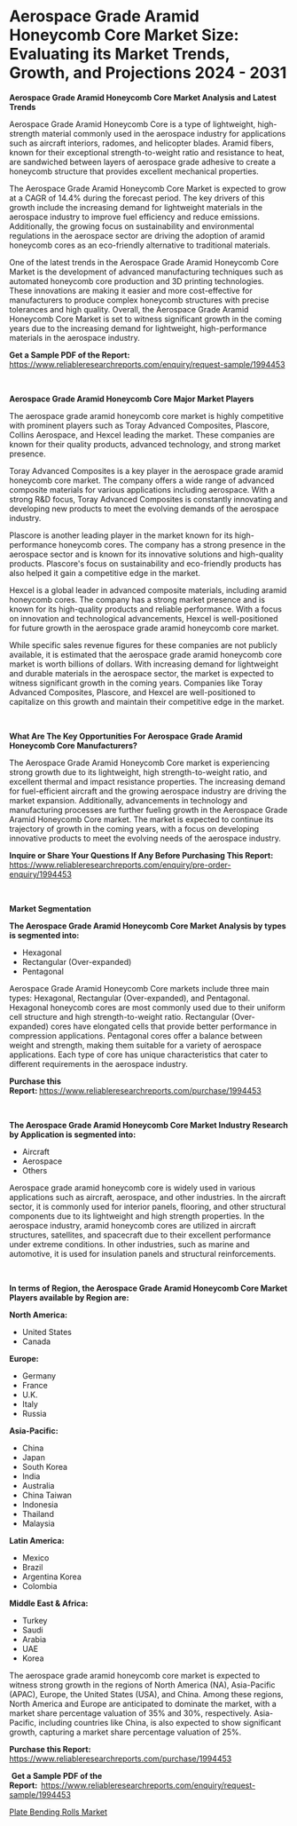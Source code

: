 <p><h1>Aerospace Grade Aramid Honeycomb Core Market Size: Evaluating its Market Trends, Growth, and Projections 2024 - 2031</h1></p><p><strong>Aerospace Grade Aramid Honeycomb Core Market Analysis and Latest Trends</strong></p>
<p><p>Aerospace Grade Aramid Honeycomb Core is a type of lightweight, high-strength material commonly used in the aerospace industry for applications such as aircraft interiors, radomes, and helicopter blades. Aramid fibers, known for their exceptional strength-to-weight ratio and resistance to heat, are sandwiched between layers of aerospace grade adhesive to create a honeycomb structure that provides excellent mechanical properties.</p><p>The Aerospace Grade Aramid Honeycomb Core Market is expected to grow at a CAGR of 14.4% during the forecast period. The key drivers of this growth include the increasing demand for lightweight materials in the aerospace industry to improve fuel efficiency and reduce emissions. Additionally, the growing focus on sustainability and environmental regulations in the aerospace sector are driving the adoption of aramid honeycomb cores as an eco-friendly alternative to traditional materials.</p><p>One of the latest trends in the Aerospace Grade Aramid Honeycomb Core Market is the development of advanced manufacturing techniques such as automated honeycomb core production and 3D printing technologies. These innovations are making it easier and more cost-effective for manufacturers to produce complex honeycomb structures with precise tolerances and high quality. Overall, the Aerospace Grade Aramid Honeycomb Core Market is set to witness significant growth in the coming years due to the increasing demand for lightweight, high-performance materials in the aerospace industry.</p></p>
<p><strong>Get a Sample PDF of the Report:&nbsp;</strong> <a href="https://www.reliableresearchreports.com/enquiry/request-sample/1994453">https://www.reliableresearchreports.com/enquiry/request-sample/1994453</a></p>
<p>&nbsp;</p>
<p><strong>Aerospace Grade Aramid Honeycomb Core Major Market Players</strong></p>
<p><p>The aerospace grade aramid honeycomb core market is highly competitive with prominent players such as Toray Advanced Composites, Plascore, Collins Aerospace, and Hexcel leading the market. These companies are known for their quality products, advanced technology, and strong market presence.</p><p>Toray Advanced Composites is a key player in the aerospace grade aramid honeycomb core market. The company offers a wide range of advanced composite materials for various applications including aerospace. With a strong R&D focus, Toray Advanced Composites is constantly innovating and developing new products to meet the evolving demands of the aerospace industry.</p><p>Plascore is another leading player in the market known for its high-performance honeycomb cores. The company has a strong presence in the aerospace sector and is known for its innovative solutions and high-quality products. Plascore's focus on sustainability and eco-friendly products has also helped it gain a competitive edge in the market.</p><p>Hexcel is a global leader in advanced composite materials, including aramid honeycomb cores. The company has a strong market presence and is known for its high-quality products and reliable performance. With a focus on innovation and technological advancements, Hexcel is well-positioned for future growth in the aerospace grade aramid honeycomb core market.</p><p>While specific sales revenue figures for these companies are not publicly available, it is estimated that the aerospace grade aramid honeycomb core market is worth billions of dollars. With increasing demand for lightweight and durable materials in the aerospace sector, the market is expected to witness significant growth in the coming years. Companies like Toray Advanced Composites, Plascore, and Hexcel are well-positioned to capitalize on this growth and maintain their competitive edge in the market.</p></p>
<p>&nbsp;</p>
<p><strong>What Are The Key Opportunities For Aerospace Grade Aramid Honeycomb Core Manufacturers?</strong></p>
<p><p>The Aerospace Grade Aramid Honeycomb Core market is experiencing strong growth due to its lightweight, high strength-to-weight ratio, and excellent thermal and impact resistance properties. The increasing demand for fuel-efficient aircraft and the growing aerospace industry are driving the market expansion. Additionally, advancements in technology and manufacturing processes are further fueling growth in the Aerospace Grade Aramid Honeycomb Core market. The market is expected to continue its trajectory of growth in the coming years, with a focus on developing innovative products to meet the evolving needs of the aerospace industry.</p></p>
<p><strong>Inquire or Share Your Questions If Any Before Purchasing This Report:</strong> <a href="https://www.reliableresearchreports.com/enquiry/pre-order-enquiry/1994453">https://www.reliableresearchreports.com/enquiry/pre-order-enquiry/1994453</a></p>
<p>&nbsp;</p>
<p><strong>Market Segmentation</strong></p>
<p><strong>The Aerospace Grade Aramid Honeycomb Core Market Analysis by types is segmented into:</strong></p>
<p><ul><li>Hexagonal</li><li>Rectangular (Over-expanded)</li><li>Pentagonal</li></ul></p>
<p><p>Aerospace Grade Aramid Honeycomb Core markets include three main types: Hexagonal, Rectangular (Over-expanded), and Pentagonal. Hexagonal honeycomb cores are most commonly used due to their uniform cell structure and high strength-to-weight ratio. Rectangular (Over-expanded) cores have elongated cells that provide better performance in compression applications. Pentagonal cores offer a balance between weight and strength, making them suitable for a variety of aerospace applications. Each type of core has unique characteristics that cater to different requirements in the aerospace industry.</p></p>
<p><strong>Purchase this Report:&nbsp;</strong><a href="https://www.reliableresearchreports.com/purchase/1994453">https://www.reliableresearchreports.com/purchase/1994453</a></p>
<p>&nbsp;</p>
<p><strong>The Aerospace Grade Aramid Honeycomb Core Market Industry Research by Application is segmented into:</strong></p>
<p><ul><li>Aircraft</li><li>Aerospace</li><li>Others</li></ul></p>
<p><p>Aerospace grade aramid honeycomb core is widely used in various applications such as aircraft, aerospace, and other industries. In the aircraft sector, it is commonly used for interior panels, flooring, and other structural components due to its lightweight and high strength properties. In the aerospace industry, aramid honeycomb cores are utilized in aircraft structures, satellites, and spacecraft due to their excellent performance under extreme conditions. In other industries, such as marine and automotive, it is used for insulation panels and structural reinforcements.</p></p>
<p>&nbsp;</p>
<p><strong>In terms of Region, the Aerospace Grade Aramid Honeycomb Core Market Players available by Region are:</strong></p>
<p>
    <p> <strong> North America: </strong>
        <ul>
            <li>United States</li>
            <li>Canada</li>
        </ul>
        </p> 
    <p> <strong> Europe: </strong>
        <ul>
            <li>Germany</li>
            <li>France</li>
            <li>U.K.</li>
            <li>Italy</li>
            <li>Russia</li>
        </ul>
        </p> 
    <p> <strong> Asia-Pacific: </strong>
        <ul>
            <li>China</li>
            <li>Japan</li>
            <li>South Korea</li>
            <li>India</li>
            <li>Australia</li>
            <li>China Taiwan</li>
            <li>Indonesia</li>
            <li>Thailand</li>
            <li>Malaysia</li>
        </ul>
        </p> 
    <p> <strong> Latin America: </strong>
        <ul>
            <li>Mexico</li>
            <li>Brazil</li>
            <li>Argentina Korea</li>
            <li>Colombia</li>
        </ul>
        </p> 
    <p> <strong> Middle East & Africa: </strong>
        <ul>
            <li>Turkey</li>
            <li>Saudi</li>
            <li>Arabia</li>
            <li>UAE</li>
            <li>Korea</li>
        </ul>
    </p>
    </p>
<p><p>The aerospace grade aramid honeycomb core market is expected to witness strong growth in the regions of North America (NA), Asia-Pacific (APAC), Europe, the United States (USA), and China. Among these regions, North America and Europe are anticipated to dominate the market, with a market share percentage valuation of 35% and 30%, respectively. Asia-Pacific, including countries like China, is also expected to show significant growth, capturing a market share percentage valuation of 25%.</p></p>
<p><strong>Purchase this Report: </strong><a href="https://www.reliableresearchreports.com/purchase/1994453">https://www.reliableresearchreports.com/purchase/1994453</a></p>
<p>&nbsp;<strong>Get a Sample PDF of the Report:&nbsp;&nbsp;</strong><a href="https://www.reliableresearchreports.com/enquiry/request-sample/1994453">https://www.reliableresearchreports.com/enquiry/request-sample/1994453</a></p>
<p><strong></strong></p>
<p><p><a href="https://pretty-mail-caf.notion.site/Plate-Bending-Rolls-Market-Size-Growing-and-Forecasted-for-period-from-2024-2031-and-provides-comp-181f716db31f443aba92c00f900adcdf">Plate Bending Rolls Market</a></p></p>